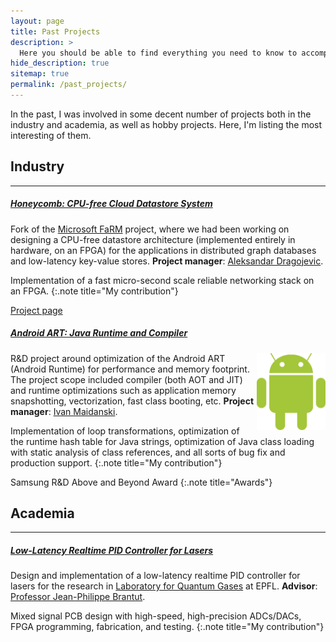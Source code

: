 ```yaml
---
layout: page
title: Past Projects
description: >
  Here you should be able to find everything you need to know to accomplish the most common tasks when blogging with Hydejack.
hide_description: true
sitemap: true
permalink: /past_projects/
---
```


In the past, I was involved in some decent number of projects both in the industry and academia, as well as hobby projects. Here, I'm listing the most interesting of them.

## Industry

---

##### <ins>Honeycomb: CPU-free Cloud Datastore System</ins>

Fork of the <a href="https://www.microsoft.com/en-us/research/project/farm/" title="MSRC">Microsoft FaRM</a> project, where we had been working on designing a CPU-free datastore architecture (implemented entirely in hardware, on an FPGA) for the applications in distributed graph databases and low-latency key-value stores. **Project manager**: <a href="https://www.linkedin.com/in/aleksandar-dragojevic-909469a/">Aleksandar Dragojevic</a>.

Implementation of a fast micro-second scale reliable networking stack on an FPGA.
{:.note title="My contribution"}

<a href="https://www.microsoft.com/en-us/research/project/honeycomb/" title="MSRC">Project page</a>

##### <ins>Android ART: Java Runtime and Compiler</ins>

<img src="../assets/img/android_logo.png" width="110" style="float:right; padding-left: 2pt" />

R&D project around optimization of the Android ART (Android Runtime) for performance and memory footprint. The project scope included compiler (both AOT and JIT) and runtime optimizations such as application memory snapshotting, vectorization, fast class booting, etc. **Project manager**: <a href="https://www.linkedin.com/in/ivan-maidanski-271a4a22/">Ivan Maidanski</a>.

Implementation of loop transformations, optimization of the runtime hash table for Java strings, optimization of Java class loading with static analysis of class references, and all sorts of bug fix and production support.
{:.note title="My contribution"}

Samsung R&D Above and Beyond Award
{:.note title="Awards"}


## Academia

---

##### <ins>Low-Latency Realtime PID Controller for Lasers</ins>

Design and implementation of a low-latency realtime PID controller for lasers for the research in <a href="https://www.microsoft.com/en-us/research/project/farm/" title="MSRC">Laboratory for Quantum Gases</a> at EPFL. **Advisor**: <a href="https://people.epfl.ch/jean-philippe.brantut">Professor Jean-Philippe Brantut</a>.

Mixed signal PCB design with high-speed, high-precision ADCs/DACs, FPGA programming, fabrication, and testing.
{:.note title="My contribution"}
